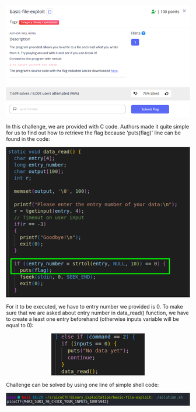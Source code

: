 <p align="center"><img src="../../images/basic-file-exploit0.png" ></p>

In this challenge, we are provided with C code. Authors made it quite simple for us to find out how to retrieve the flag because 'puts(flag)' line can be found in the code:

<p align="center"><img src="../../images/basic-file-exploit1.png" ></p>

For it to be executed, we have to entry number we provided is 0. To make sure that we are asked about entry number in data_read() function, we have to create a least one entry beforehand (otherwise inputs variable will be equal to 0):

<p align="center"><img src="../../images/basic-file-exploit2.png" ></p>

Challenge can be solved by using one line of simple shell code:

<p align="center"><img src="../../images/basic-file-exploit3.png" ></p>
